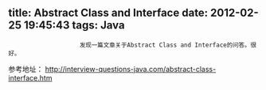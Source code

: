 title: Abstract Class and Interface
date: 2012-02-25 19:45:43
tags: Java
---


						发现一篇文章关于Abstract Class and Interface的问答。很好。


参考地址：
http://interview-questions-java.com/abstract-class-interface.htm                                   